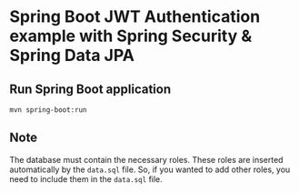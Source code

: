 # Spring Boot JWT Authentication example with Spring Security & Spring Data JPA

## Run Spring Boot application
```
mvn spring-boot:run
```

## Note
The database must contain the necessary roles. These roles are inserted automatically by the `data.sql` file. So, if you wanted to add other roles, you need to include them in the `data.sql` file.